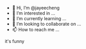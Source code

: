- 👋 Hi, I’m @jayeecheng
- 👀 I’m interested in ...
- 🌱 I’m currently learning ...
- 💞️ I’m looking to collaborate on ...
- 📫 How to reach me ...

<!---
jayeecheng/jayeecheng is a ✨ special ✨ repository because its `README.md` (this file) appears on your GitHub profile.
You can click the Preview link to take a look at your changes.
--->
it's funny
